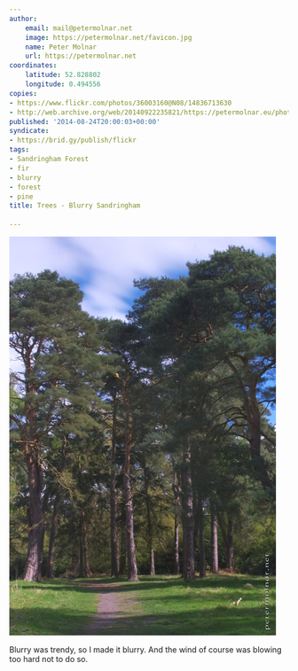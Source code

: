 ```yaml
---
author:
    email: mail@petermolnar.net
    image: https://petermolnar.net/favicon.jpg
    name: Peter Molnar
    url: https://petermolnar.net
coordinates:
    latitude: 52.828802
    longitude: 0.494556
copies:
- https://www.flickr.com/photos/36003160@N08/14836713630
- http://web.archive.org/web/20140922235821/https://petermolnar.eu/photo/trees-blurry-sandringham/
published: '2014-08-24T20:00:03+00:00'
syndicate:
- https://brid.gy/publish/flickr
tags:
- Sandringham Forest
- fir
- blurry
- forest
- pine
title: Trees - Blurry Sandringham

---
```


![](trees-blurry-sandringham.jpg)

Blurry was trendy, so I made it blurry. And the wind of course was
blowing too hard not to do so.
